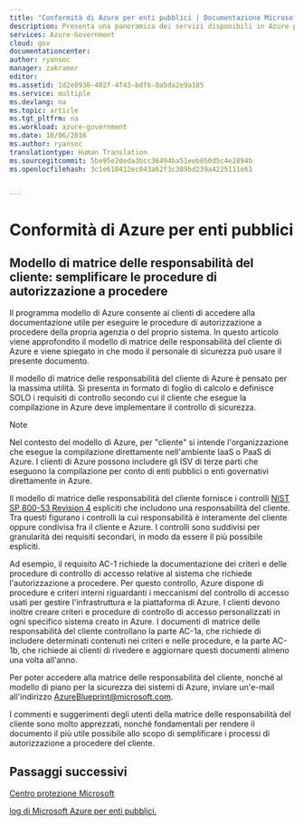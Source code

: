 ```yaml
---
title: "Conformità di Azure per enti pubblici | Documentazione Microsoft"
description: Presenta una panoramica dei servizi disponibili in Azure per enti pubblici
services: Azure-Government
cloud: gov
documentationcenter: 
author: ryansoc
manager: zakramer
editor: 
ms.assetid: 1d2e0938-482f-4f43-bdf6-0a5da2e9a185
ms.service: multiple
ms.devlang: na
ms.topic: article
ms.tgt_pltfrm: na
ms.workload: azure-government
ms.date: 10/06/2016
ms.author: ryansoc
translationtype: Human Translation
ms.sourcegitcommit: 5be95e2deda3bcc36494ba51eeb050d5c4e2894b
ms.openlocfilehash: 3c1e610412ec043a62f3c389bd239a4225111e61


---
```

# <a name="azure-government-compliance"></a>Conformità di Azure per enti pubblici
## <a name="blueprint-customer-responsibilities-matrix--streamlining-ato-processes"></a>Modello di matrice delle responsabilità del cliente: semplificare le procedure di autorizzazione a procedere
Il programma modello di Azure consente ai clienti di accedere alla documentazione utile per eseguire le procedure di autorizzazione a procedere della propria agenzia o del proprio sistema. In questo articolo viene approfondito il modello di matrice delle responsabilità del cliente di Azure e viene spiegato in che modo il personale di sicurezza può usare il presente documento.

Il modello di matrice delle responsabilità del cliente di Azure è pensato per la massima utilità. Si presenta in formato di foglio di calcolo e definisce SOLO i requisiti di controllo secondo cui il cliente che esegue la compilazione in Azure deve implementare il controllo di sicurezza.

> [!NOTE]
> Nel contesto del modello di Azure, per "cliente" si intende l'organizzazione che esegue la compilazione direttamente nell'ambiente IaaS o PaaS di Azure. I clienti di Azure possono includere gli ISV di terze parti che eseguono la compilazione per conto di enti pubblici o enti governativi direttamente in Azure.
> 
> 

Il modello di matrice delle responsabilità del cliente fornisce i controlli <a href="http://nvlpubs.nist.gov/nistpubs/SpecialPublications/NIST.SP.800-53r4.pdf">NIST SP 800-53 Revision 4</a> espliciti che includono una responsabilità del cliente. Tra questi figurano i controlli la cui responsabilità è interamente del cliente oppure condivisa fra il cliente e Azure. I controlli sono suddivisi per granularità dei requisiti secondari, in modo da essere il più possibile espliciti.

Ad esempio, il requisito AC-1 richiede la documentazione dei criteri e delle procedure di controllo di accesso relative al sistema che richiede l'autorizzazione a procedere. Per questo controllo, Azure dispone di procedure e criteri interni riguardanti i meccanismi del controllo di accesso usati per gestire l'infrastruttura e la piattaforma di Azure. I clienti devono inoltre creare criteri e procedure di controllo di accesso personalizzati in ogni specifico sistema creato in Azure. I documenti di matrice delle responsabilità del cliente controllano la parte AC-1a, che richiede di includere determinati contenuti nei criteri e nelle procedure, e la parte AC-1b, che richiede ai clienti di rivedere e aggiornare questi documenti almeno una volta all'anno. 

Per poter accedere alla matrice delle responsabilità del cliente, nonché al modello di piano per la sicurezza dei sistemi di Azure, inviare un'e-mail all'indirizzo AzureBlueprint@microsoft.com.

I commenti e suggerimenti degli utenti della matrice delle responsabilità del cliente sono molto apprezzati, nonché fondamentali per rendere il documento il più utile possibile allo scopo di semplificare i processi di autorizzazione a procedere del cliente.

## <a name="next-steps"></a>Passaggi successivi
<a href="https://www.microsoft.com/en-us/trustcenter/Compliance/default.aspx">Centro protezione Microsoft</a>

<a href="https://blogs.msdn.microsoft.com/azuregov/">log di Microsoft Azure per enti pubblici. </a>




<!--HONumber=Dec16_HO2-->


